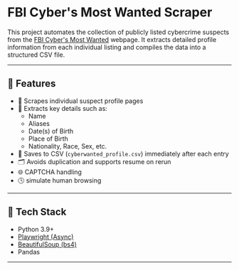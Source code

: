 # FBI Cyber's Most Wanted Scraper

This project automates the collection of publicly listed cybercrime suspects from the [FBI Cyber's Most Wanted](https://www.fbi.gov/wanted/cyber) webpage. It extracts detailed profile information from each individual listing and compiles the data into a structured CSV file.

---

## 🚀 Features

- 🔗 Scrapes individual suspect profile pages
- 🧠 Extracts key details such as:
  - Name
  - Aliases
  - Date(s) of Birth
  - Place of Birth
  - Nationality, Race, Sex, etc.
- 💾 Saves to CSV (`cyberwanted_profile.csv`) immediately after each entry
- 🗂 Avoids duplication and supports resume on rerun
- 🌐 CAPTCHA handling
- 🕓 simulate human browsing

---

## 🧰 Tech Stack

- Python 3.9+
- [Playwright (Async)](https://playwright.dev/python/)
- [BeautifulSoup (bs4)](https://pypi.org/project/beautifulsoup4/)
- Pandas

---

